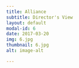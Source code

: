 ```yaml
---
title: Alliance
subtitle: Director's View
layout: default
modal-id: 6
date: 2017-03-20
img: 6.jpg
thumbnail: 6.jpg
alt: image-alt

---
```

